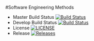 #Software Engineering Methods

- Master Build Status [![Build Status](https://travis-ci.org/Zynpai/SEM.svg?branch=master)](https://travis-ci.org/Zynpai/SEM)
- Develop Build Status [![Build Status](https://travis-ci.org/Zynpai/SEM.svg?branch=develop)](https://travis-ci.org/Zynpai/SEM)
- License [![LICENSE](https://img.shields.io/github/license/Zynpai/sem.svg?style=flat-square)](https://github.com/<github-username>/sem/blob/master/LICENSE)
- Release [![Releases](https://img.shields.io/github/release/Zynpai/sem/all.svg?style=flat-square)](https://github.com/<github-username>/sem/releases)
